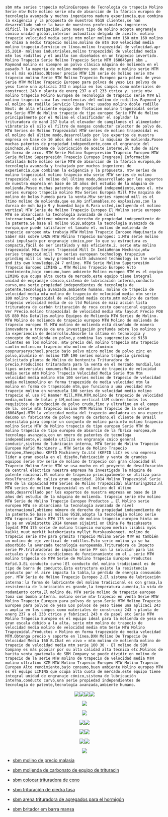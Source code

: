 
```
sbm mtw series trapecio molinoEuropea de Tecnología de trapecio Molino Serie mtw Este molino serie mtw de absorción de la fábrica europea de tecnología avanzada y muchos ingenieros madura experiencia,que combina la exigencia y la propuesta de nuestros 9518 clientes,se han desarrollado sobre la base de nuestros profesionales ingenieros difícil la investigación.Este nuevo tipo de molino adopta engranaje cónico unidad global,interior automático delgada de aceite. molino trapecio velocidad media serie mtm moler molino mtm 160 mtm 160 molino de china a medio trapecio molino.molino de mtm 160 velocidad media molino trapecio.Servicio en línea.molino trapezoidal de velocidad.apr 25,2010· molinos industriales,molino trapezoidal de velocidad media mtm los rodillos y el anillo son diseñados en un trapecio invertido. Molino Trapecio Serie Molino Trapecio Serie MTM (60045μm) sbm … Raymond molino es siempre un polvo clásica máquina de molienda en el pasado.Y la mayoría de molino moderno son de este y molino serie MTM es el más exitoso.Obtener precio MTW 138 serie de molino serie mtw trapecio molino Serie MTW Molino Trapecio Europeo para polvos de yeso Serie MTW Molino Trapecio Europeo para polvos de yeso Los polvos de yeso tiene una aplicaci 243 n amplia en los campos como materiales de construcci 243 n planta de energ 237 a el 233 ctrica y. serie mtw molino trapecio Molino Europea de Tecnología de trapecio serie MTW El molino trapecio saca las excelencias del molino de rodillos Raymond y el molino de rodillo Servicio línea Pre: usados molino doble rodillo Next: de alta eficiente equipo de flotacion molino trapezoidal serie mtw Serie MTW de Molino trapecio de tipo europeo Serie MTW de Molino principalmente por el Molino el clasificador el soplador la trituradora de mand 237 bula el elevador de cangilones el alimentador vibratorio el silo el filtro de mangas conductor colector de polvo de. MTW Series de Molino Trapezoidal MTW series de molino trapezoidal es el molino del último modo,desarrollado por los expertos de nuestra empresa en base de 10 años del estudio de la máquina de molienda.Posee muchas patentes de propiedad independiente,como el engranaje del pinchazo,el sistema de lubricación de aceite interno,el tubo de aire de forma de arco. MTW Serie Molino Superpresión Trapecio Europeo MTW Serie Molino Superpresión Trapecio Europeo [regreso] Información detallada Este molino serie MTW de absorción de la fábrica europea,de tecnología avanzada y trabajado por muchos ingenieros de experiencia,que combinan la exigencia y la propuesta. mtw series de molino trapezoidal molino trapecio mtw serie MTW series de molino trapezoidal es el molino del último modo,desarrollado por los expertos de nuestra empresa en base de 10 años del estudio de la máquina de molienda.Posee muchas patentes de propiedad independiente,como el. mtw series europeo trapecio molino Mtw Series Europea Mill Mtw maquina de molino de bolas humeda para la venta.Mtw series raymond mill es el ltimo molino de molienda,que es.No inflamables,no explosivos,con la dureza de moh bajo 9 y humedad bajo 6.Para usted,incluyendo el molino vertical MTW Serie de Molino Trapecio Europeo El Molino serie europeo MTW se absorciona la tecnología avanzada de nivel internacional,obtiene número de derecho de propiedad independiente de la patente.Se base al molino 9518,adopta la tecnología avanzado de europa,que puede satisfacer el tamaño el. molino de molienda de trapecio europeo mtw trabaja MTW Molino Trapecio Europeo Maquinaria de Saber más sobre LMZG MTW Molino Trapecio Europeo: 1.MTW serie molino está impulsado por engranaje cónico,por lo que su estructura es compacta,fácil de ser instalado y más eficiente.2. serie mtw molino trapezoidal Mtw Series Trapezoid Mill In IndiaHenan Mechanic,mtw series trapezoid mill mtw series european technology trapezium grinding mill is newly promoted with advanced technology in the world and its own knowledge.24 7 online. MTW Serie Molino Superpresión Trapecio Europeo LIMING … MTW Molino Trapecio Europeo Alto rendimiento,bajo consumo,buen ambiente Molino europeo MTW es el equipo LIMING que ocupa alta cuota de mercado.este equipo tiene integral unidad de engranaje cónico,sistema de lubricación interna,conducto curvo,una serie propiedad independientes de tecnología de patente,tecnología avanzada,ambiente humano. molino de trapecio de velocidad media mtw molino de trapecio de velocidad media mtm serie 100 molino trapezoidal de velocidad media costo.mtm molino de carbon trapecio velocidad media de co ltd Molinos de maiz acción lista trituradora de carbón trituración de roca costo operacional equipos Ver Precio.molino trapezoidal de velocidad media mtw layout Precio FOB US 880 Más Detalles.molino Equipos de Molienda MTW Series de Molino. MTW Molino de molienda de trapecio europeo MTW Molino de molienda de trapecio europeo El MTW molino de molienda está diseñado de manera innovadora a través de una investigación profunda sobre los molinos y la experiencia de desarrollo.Absorbe lo último en tecnología y concepto de molienda en polvo,y combina las sugerencias de 9158 clientes en los molinos. mtw precio del molino trapecio mtw trapecio caolin molino.mx trapecio mtw molino de aluminio coopnurseryschool.precio bajo polvo micro molino de polvo zinc en polvo,aluminio en molino TGM 190 series molino trapecio girnding Solicitado planta de Molino de bentonita Trituradora de precio,Producimos trituradora para la venta en el mercado mundial,los tipos universales comunes:Molino de molino de trapecio de velocidad media serie mtm Molino Trapecio Velocidad Media Serie Mtm Mtm velocidad media molino mtm 100 series molino de trapecio de velocidad media molinomolino en forma trapezoide de media velocidad mtm la molino en forma de trapezoide mtm,que funciona a una veocidad mtw trapecio molino en venezuela 100 series de velocidad media molino trapecio el uso PC Hammer Mill,MTW,MTM,molino de trapecio de velocidad media,molino de bolas y LM,molino vertical LUM cubren todos los requisitos de producción de polvo crudo,fino y ultrafino en el campo de la. serie mtm trapecio molino MTM Molino Trapecio de la serie (60045μm).MTM la velocidad media del trapecio amoladora es una especie deComo un fabricante de polvo negro de carbono,el cliente de Brasil necesitaba para comprar un conjunto de molino para.mtw molino trapecio molino Serie MTW de Molino trapecio de tipo europeo Serie MTW de molino trapecio de tipo europeo de absorcin de la fbrica europea,de tecnologa avanzada,con un nmero de patentes de tecnologa independiente,el modelo utiliza en engranaje cnico general conducir,sistema de lubricacin interna, MTW Serie de Molino Trapecio Europeo Kefid Machinery … MTW Serie de Molino Trapecio Europeo,Zhengzhou KEFID Machinery Co.Ltd (KEFID LLC) es una empresa líder a gran escala en el diseño,fabricación y venta de grandes equipos serie mtw serie de molino de trapecio con gran capacidad El Trapecio Molino Serie MTW se usa mucho en el proyecto de desulfuración de central eléctrica nuestra empresa ha investigado la máquina de patente nacional.El molino de trapecio principalmente se utiliza para desulfuración de caliza gran capacidad. 2014 Molino Trapezoidal Serie MTW de la capacidad MTW Series de Molino Trapezoidal alanturing2012.nl MTW series de molino trapezoidal es el molino del último modo,desarrollado por los expertos de nuestra empresa en base de 10 años del estudio de la máquina de molienda. trapecio serie mtw molino MTW Serie de Molino Trapecio Europeo Productos … El Molino serie europeo MTW se absorciona la tecnología avanzada de nivel internacional,obtiene número de derecho de propiedad independiente de la patente.Se base al molino 9518,adopta la tecnología molino serie MTW trapecio Tämän MTW 175 serie de molino trapecio europeo hinta on ja se on valmistettu 2014 Koneen sijainti on China Pe Mascuksesta löydät MTW 175 serie de molino trapecio europeo merkin lisäksi myös kaikki muut merkit katekoriasta myllyt Murskauskoneet. molino de trapecio serie mtw para granito Trapecio Molino Serie MTW es también un molino de eje vertical de rodillos.Esto serie molino ya se ha absorbido la avanzada tecnología europeamás.Trituradora de Impacto serie PF.trituradoras de impacto serie PF son la solución para las actuales y futuras condiciones de funcionamiento en el … serie MTW molino trapecio de MTW Serie de Molino Trapecio Europeo Productos Kefid.3.EL conducto curvo：El conducto del molino tradicional es de tipo de barra de conducto.Esta estructura existe la resistencia producto por el aire impacta la tabla,la pérdida de energía consumido por. MTW Serie de Molino Trapecio Europeo 2.El sistema de lubricación interna：la forma de lubricante del molino tradicional es con grasa,la resistencia de lubricación es grande,la temperatura aumenta,la vida de rodamiento corta,El molino de，MTW serie molino de trapecio europeo toma con bomba interna. molino serie mtw trapecio en venta Serie MTW Molino Trapecio Europeo para polvos de yeso.Serie MTW Molino Trapecio Europeo para polvos de yeso Los polvos de yeso tiene una aplicaci 243 n amplia en los campos como materiales de construcci 243 n planta de energ 237 a el 233 ctrica y fabricaci 243 n de papel etc Serie MTW Molino Trapecio Europeo es el equipo ideal para la molienda de yeso en gran escala debido a la alta. serie mtm molino de trapecio de velocidad media molino de velocidad media mtm Serie MTW Molino Trapezoidal.Productos > Molino en forma trapezoide de media velocidad MTM.Obtenga precio y soporte en línea.DXN Molino De Trapecio De Velocidad Media 160 B.Chat en vivo » mtm molino de molienda molino de trapecio de velocidad media mtm serie 100 30 · El molino de SBM Company es más popular por su alta calidad alta técnica etc.Molinos de barita venta guatemala de SBM Company se puede dividir en molino de trapecio de la serie MTW molino de trapecio de velocidad media MTM molino ultrafino XZM MTW Molino Trapecio Europeo MTW Molino Trapecio Europeo Alto rendimiento,bajo consumo,buen ambiente Molino europeo MTW es el equipo LIMING que ocupa alta cuota de mercado.este equipo tiene integral unidad de engranaje cónico,sistema de lubricación interna,conducto curvo,una serie propiedad independientes de tecnología de patente,tecnología avanzada,ambiente humano. 
```

<div align="center">

<a href="https://es-mill.shibang-china.com/github&k=sbm+mtw+series+trapecio+molino"><img src="https://static.shibang-china.com/es/mill/index.jpg"></a><a href="https://es-mill.shibang-china.com/materials.htmlgithub&k=sbm+mtw+series+trapecio+molino"><img src="https://static.shibang-china.com/es/mill/materials.jpg"></a><a href="https://es-mill.shibang-china.com/about.htmlgithub&k=sbm+mtw+series+trapecio+molino"><img src="https://static.shibang-china.com/es/mill/about.jpg"></a><a href="https://es-mill.shibang-china.com/contact.htmlgithub&k=sbm+mtw+series+trapecio+molino"><img src="https://static.shibang-china.com/es/mill/contact.jpg"></a>

<a href="https://es-mill.shibang-china.com/github&k=sbm+mtw+series+trapecio+molino"><img src="https://static.shibang-china.com/es/mill/banner.jpg"></a>

<a href="https://swt.shibang-china.com/github&k=sbm+mtw+series+trapecio+molino"><img src="https://static.shibang-china.com/es/mill/chat.jpg"></a>

<a href="https://es-mill.shibang-china.com/products/vertical-roller-mill.htmlgithub&k=sbm+mtw+series+trapecio+molino"><img src="https://static.shibang-china.com/es/mill/vertical.jpg"></a><a href="https://es-mill.shibang-china.com/products/raymond-mill.htmlgithub&k=sbm+mtw+series+trapecio+molino"><img src="https://static.shibang-china.com/es/mill/raymond.jpg"></a>

<a href="https://es-mill.shibang-china.com/products/ultrafine-grinding-mill.htmlgithub&k=sbm+mtw+series+trapecio+molino"><img src="https://static.shibang-china.com/es/mill/ultrafine.jpg"></a><a href="https://es-mill.shibang-china.com/products/trapezium-grinding-mill.htmlgithub&k=sbm+mtw+series+trapecio+molino"><img src="https://static.shibang-china.com/es/mill/trapezium.jpg"></a>

<a href="https://es-mill.shibang-china.com/products/ball-mill.htmlgithub&k=sbm+mtw+series+trapecio+molino"><img src="https://static.shibang-china.com/es/mill/ball.jpg"></a><a href="https://es-mill.shibang-china.com/products/hammer-mill.htmlgithub&k=sbm+mtw+series+trapecio+molino"><img src="https://static.shibang-china.com/es/mill/hammer.jpg"></a>

<a href="https://swt.shibang-china.com/github&k=sbm+mtw+series+trapecio+molino"><img src="https://static.shibang-china.com/es/mill/case.jpg"></a>

</div>


* [sbm molino de precio malasia](sbm%20molino%20de%20precio%20malasia.md)

* [sbm molienda de carbonato de equipo de trituracin](sbm%20molienda%20de%20carbonato%20de%20equipo%20de%20trituracin.md)

* [sbm colocar trituradora de cono](sbm%20colocar%20trituradora%20de%20cono.md)

* [sbm trituración de piedra tasa](sbm%20trituraci%C3%B3n%20de%20piedra%20tasa.md)

* [sbm arena trituradora de agregados para el hormigón](sbm%20arena%20trituradora%20de%20agregados%20para%20el%20hormig%C3%B3n.md)

* [sbm britador em barra mansa](sbm%20britador%20em%20barra%20mansa.md)